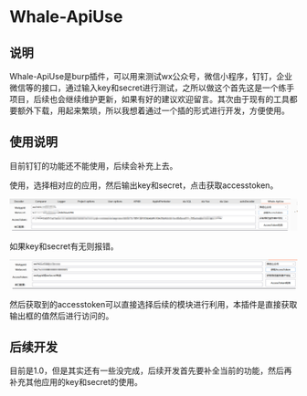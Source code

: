 # Whale-ApiUse

## 说明

Whale-ApiUse是burp插件，可以用来测试wx公众号，微信小程序，钉钉，企业微信等的接口，通过输入key和secret进行测试，之所以做这个首先这是一个练手项目，后续也会继续维护更新，如果有好的建议欢迎留言。其次由于现有的工具都要额外下载，用起来繁琐，所以我想着通过一个插的形式进行开发，方便使用。

## 使用说明

目前钉钉的功能还不能使用，后续会补充上去。

使用，选择相对应的应用，然后输出key和secret，点击获取accesstoken。

![image-20240106212632494](img/README/image-20240106212632494.png)

如果key和secret有无则报错。

![image-20240106212654363](img/README/image-20240106212654363.png)

然后获取到的accesstoken可以直接选择后续的模块进行利用，本插件是直接获取输出框的值然后进行访问的。



## 后续开发

目前是1.0，但是其实还有一些没完成，后续开发首先要补全当前的功能，然后再补充其他应用的key和secret的使用。